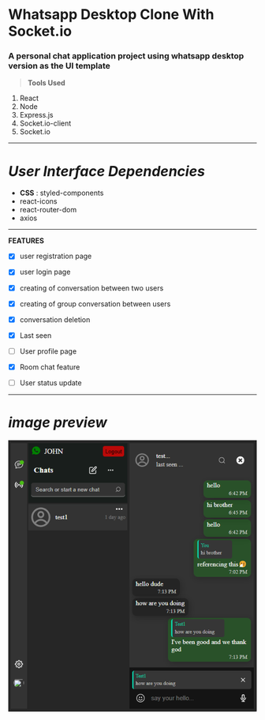 # Whatsapp Desktop Clone With Socket.io
### A personal chat application project using whatsapp desktop version as the UI template 

> **Tools Used**

1. React
1. Node
1. Express.js
1. Socket.io-client
1. Socket.io
***
*User Interface Dependencies*
===
* **CSS** : styled-components
* react-icons
* react-router-dom
* axios
---
**FEATURES**

* [x] user registration page

* [x] user login page

* [x] creating of conversation between two users

* [x] creating of group conversation between users

* [x] conversation deletion

* [x] Last seen

* [ ] User profile page

* [x] Room chat feature

* [ ] User status update

***
*image preview*
===
![project preview](./src/assest/preview.png 'chat-application')